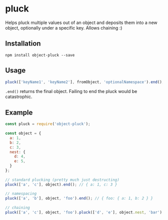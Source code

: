 # pluck
Helps pluck multiple values out of an object and deposits them into a new object, optionally under a specific key.
Allows chaining :)

## Installation

```
npm install object-pluck --save
```

## Usage

```javascript
pluck(['keyName1', 'keyName2'], fromObject, 'optionalNamespace').end();
```

`.end()` returns the final object. Failing to end the pluck would be catastrophic.

## Example

```javascript
const pluck = require('object-pluck');
  
const object = {
  a: 1,
  b: 2,
  c: 3,
  nest: {
    d: 4,
    e: 5,
  }
};
 
// standard plucking (pretty much just destructing)
pluck(['a', 'c'], object).end(); // { a: 1, c: 3 }
 
// namespacing
pluck(['a', 'b'], object, 'foo').end(); // { foo: { a: 1, b: 2 } }
 
// chaining
pluck(['a', 'c'], object, 'foo').pluck(['d', 'e'], object.nest, 'bar').end(); // { foo: { a: 1, c: 3 }, bar: { d: 4, e: 5 } }
```
